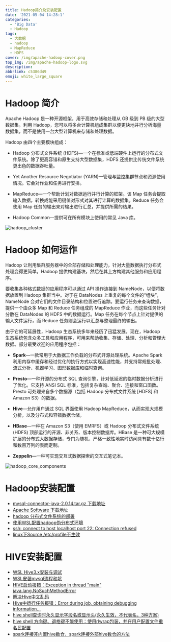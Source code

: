 ```yaml
---
title: Hadoop简介及安装配置
date: '2021-05-04 14:28:1'
categories:
  - 'Big Data'
  - Hadoop
tags:
  - 大数据
  - hadoop
  - MapReduce
  - HDFS
cover: /img/apache-hadoop-cover.png
top_img: /img/apache-hadoop-logo.svg
description: 
abbrlink: c5386d49
emoji: white_large_square
---
```


# Hadoop 简介

Apache Hadoop 是一种开源框架，用于高效存储和处理从 GB 级到 PB 级的大型数据集。利用 Hadoop，您可以将多台计算机组成集群以便更快地并行分析海量数据集，而不是使用一台大型计算机来存储和处理数据。

Hadoop 由四个主要模块组成：

- Hadoop 分布式文件系统 (HDFS)—一个在标准或低端硬件上运行的分布式文件系统。除了更高容错和原生支持大型数据集，HDFS 还提供比传统文件系统更出色的数据吞吐量。

- Yet Another Resource Negotiator (YARN)—管理与监控集群节点和资源使用情况。它会对作业和任务进行安排。

- MapReduce—一个帮助计划对数据运行并行计算的框架。该 Map 任务会提取输入数据，转换成能采用键值对形式对其进行计算的数据集。Reduce 任务会使用 Map 任务的输出来对输出进行汇总，并提供所需的结果。

- Hadoop Common—提供可在所有模块上使用的常见 Java 库。

![hadoop_cluster](https://warehouse-1310574346.cos.ap-shanghai.myqcloud.com/images/common/hadoop_cluster.png)

# Hadoop 如何运作

Hadoop 让利用集群服务器中的全部存储和处理能力，针对大量数据执行分布式处理变得更简单。Hadoop 提供构建基块，然后在其上方构建其他服务和应用程序。

要收集各种格式数据的应用程序可以通过 API 操作连接到 NameNode，以便将数据放置到 Hadoop 集群当中。对于在 DataNodes 上重复的每个文件的“组块”，NameNode 会对它们的文件目录结构和位置进行追踪。要运行任务来查询数据，提供一个由众多 Map 和 Reduce 任务组成的 MapReduce 作业，而这些任务针对分散在 DataNodes 的 HDFS 中的数据运行。Map 任务在每个节点上针对提供的输入文件运行，而 Reduce 任务则会运行以汇总与整理最终的输出。

由于它的可延展性，Hadoop 生态系统多年来经历了迅猛发展。现在，Hadoop 生态系统包含众多工具和应用程序，可用来帮助收集、存储、处理、分析和管理大数据。部分最受欢迎的应用程序包括：

- **Spark**—一款常用于大数据工作负载的分布式开源处理系统。Apache Spark 利用内存中缓存和经过优化的执行方式以实现高速性能，并支持常规批处理、流式分析、机器学习、图形数据库和临时查询。

- **Presto**—一种开源的分布式 SQL 查询引擎，针对低延迟的临时数据分析进行了优化。它支持 ANSI SQL 标准，包括复杂查询、聚合、连接和窗口函数。Presto 可处理来自多个数据源（包括 Hadoop 分布式文件系统 [HDFS] 和 Amazon S3）的数据。

- **Hive**—允许用户通过 SQL 界面使用 Hadoop MapReduce，从而实现大规模分析，以及分布式和容错数据仓储。

- **HBase**—一种在 Amazon S3（使用 EMRFS）或 Hadoop 分布式文件系统 (HDFS) 顶部运行的开源、非关系、版本控制数据库。HBase 是一种可大规模扩展的分布式大数据存储，专门为随机、严格一致性地实时访问具有数十亿行和数百万列的表而定制。

- **Zeppelin**—一种可实现交互式数据探索的交互式笔记本。

![hadoop_core_components](https://warehouse-1310574346.cos.ap-shanghai.myqcloud.com/images/common/hadoop_core_components.png)


# Hadoop安装配置
- [mysql-connector-java-2.0.14.tar.gz 下载地址](http://ftp.ntu.edu.tw/MySQL/Downloads/Connector-J/)
- [Apache Software 下载地址](https://downloads.apache.org/)
- [hadoop 分布式文件系统的部署](https://blog.csdn.net/weixin_54720351/article/details/116088193)
- [使用WSL配置hadoop伪分布式环境](http://www.zyiz.net/tech/detail-123110.html)
- [ssh: connect to host localhost port 22: Connection refused](https://blog.csdn.net/hxc2101/article/details/113617870)
- [linux下Source /etc/profile不生效](https://blog.csdn.net/qq_39341048/article/details/89381061?utm_medium=distribute.pc_relevant_t0.none-task-blog-2%7Edefault%7EBlogCommendFromMachineLearnPai2%7Edefault-1.control&depth_1-utm_source=distribute.pc_relevant_t0.none-task-blog-2%7Edefault%7EBlogCommendFromMachineLearnPai2%7Edefault-1.control)


# HIVE安装配置

- [WSL Hive3.x安装与调试](https://bbs.huaweicloud.com/blogs/197920)
- [WSL安装mysql流程和坑](https://blog.csdn.net/a35100535/article/details/113250441?ops_request_misc=%257B%2522request%255Fid%2522%253A%2522161984444216780271518910%2522%252C%2522scm%2522%253A%252220140713.130102334..%2522%257D&request_id=161984444216780271518910&biz_id=0&utm_medium=distribute.pc_search_result.none-task-blog-2~all~sobaiduend~default-1-113250441.pc_search_result_hbase_insert&utm_term=wsl%E5%AE%89%E8%A3%85mysql%E6%B5%81%E7%A8%8B%E5%92%8C%E5%9D%91)
- [HIVE启动报错：Exception in thread "main" java.lang.NoSuchMethodError](https://www.cnblogs.com/jaysonteng/p/13412763.html)
- [解决Hive中文乱码](https://segmentfault.com/a/1190000021105525)
- [Hive中运行任务报错：Error during job, obtaining debugging information...](https://blog.csdn.net/qq_41428711/article/details/86169029)
- [hive shell查询时永久显示字段名或显示头(永久生效，不代表名，3种方案)](https://blog.csdn.net/myhes/article/details/90582389)
- [hive shell 方向键、退格键不能使用：使用rlwrap包装，并在用户配置文件重名民配置](https://blog.csdn.net/weixin_34050519/article/details/92353909)
- [spark连接非内置hive数仓，spark连接外部hive数仓的方法](https://www.cnblogs.com/markecc121/p/11650402.html)



